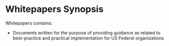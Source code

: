 # Whitepapers Synopsis

Whitepapers contains:

- Documents written for the purpose of providing guidance as related to best-practice and practical implementation for US Federal organizations